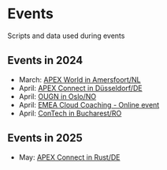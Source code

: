 # Events

Scripts and data used during events

## Events in 2024

- March: [APEX World in Amersfoort/NL](./2024/03_APEX%20World/README.md)
- April: [APEX Connect in Düsseldorf/DE](./2024/04_APEX%20Connect/README.md)
- April: [OUGN in Oslo/NO](./2024/04_OUGN/README.md)
- April: [EMEA Cloud Coaching - Online event](./2024/05_EMEA%20Cloud%20Coaching/README.md)
- April: [ConTech in Bucharest/RO](./2024/05_ConTech/README.md)

## Events in 2025

- May: [APEX Connect in Rust/DE](./2025/05_APEX%20Connect/README.md)
